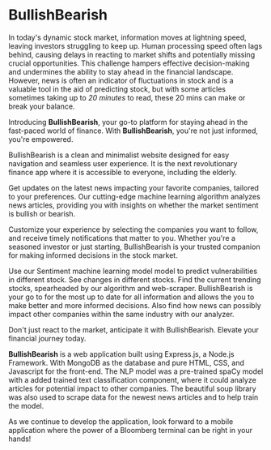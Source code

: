 # BullishBearish
In today's dynamic stock market, information moves at lightning speed, leaving investors struggling to keep up. Human processing speed often lags behind, causing delays in reacting to market shifts and potentially missing crucial opportunities. This challenge hampers effective decision-making and undermines the ability to stay ahead in the financial landscape. However, news is often an indicator of fluctuations in stock and is a valuable tool in the aid of predicting stock, but with some articles sometimes taking up to _20 minutes_ to read, these 20 mins can make or break your balance.

Introducing **BullishBearish**, your go-to platform for staying ahead in the fast-paced world of finance. With **BullishBearish**, you're not just informed, you're empowered.

BullishBearish is a clean and minimalist website designed for easy navigation and seamless user experience. It is the next revolutionary finance app where it is accessible to everyone, including the elderly. 

Get updates on the latest news impacting your favorite companies, tailored to your preferences. Our cutting-edge machine learning algorithm analyzes news articles, providing you with insights on whether the market sentiment is bullish or bearish.

Customize your experience by selecting the companies you want to follow, and receive timely notifications that matter to you. Whether you're a seasoned investor or just starting, BullishBearish is your trusted companion for making informed decisions in the stock market.

Use our Sentiment machine learning model model to predict vulnerabilities in different stock. See changes in different stocks. Find the current trending stocks, spearheaded by our algorithm and web-scraper. BullishBearish is your go to for the most up to date for all information and allows the you to make better and more informed decisions. Also find how news can possibly impact other companies within the same industry with our analyzer.

Don't just react to the market, anticipate it with BullishBearish. Elevate your financial journey today.

**BullishBearish** is a web application built using Express.js, a Node.js Framework. With MongoDB as the database and pure HTML, CSS, and Javascript for the front-end. The NLP model was a pre-trained spaCy model with a added trained text classification component, where it could analyze articles for potential impact to other companies. The beautiful soup library was also used to scrape data for the newest news articles and to help train the model. 

As we continue to develop the application, look forward to a mobile application where the power of a Bloomberg terminal can be right in your hands!
